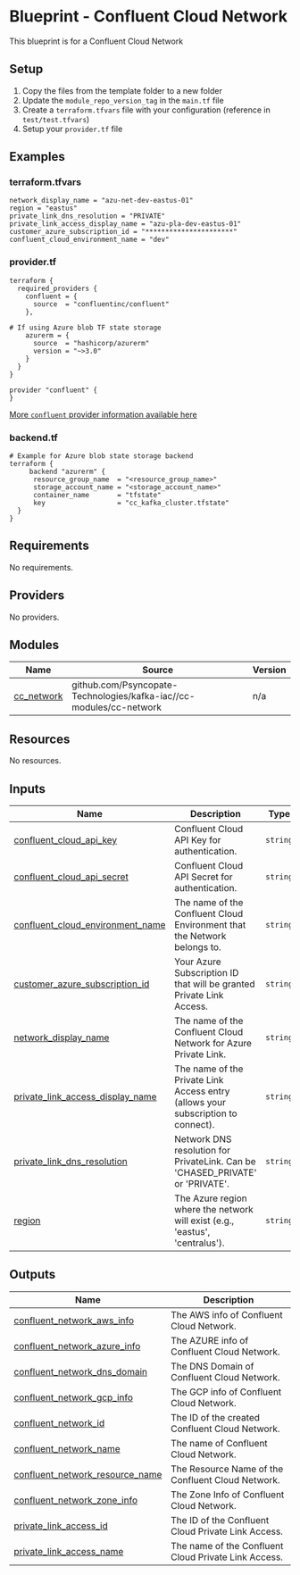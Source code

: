 # Blueprint - Confluent Cloud Network
This blueprint is for a Confluent Cloud Network

## Setup
1. Copy the files from the template folder to a new folder
2. Update the `module_repo_version_tag` in the `main.tf` file
3. Create a `terraform.tfvars` file with your configuration (reference in `test/test.tfvars`)
4. Setup your `provider.tf` file

## Examples

### terraform.tfvars

```hcl
network_display_name = "azu-net-dev-eastus-01"
region = "eastus"
private_link_dns_resolution = "PRIVATE"
private_link_access_display_name = "azu-pla-dev-eastus-01"
customer_azure_subscription_id = "**********************"
confluent_cloud_environment_name = "dev"
```

### provider.tf
```hcl
terraform {
  required_providers {
    confluent = {
      source  = "confluentinc/confluent"
    },

# If using Azure blob TF state storage
    azurerm = {
      source  = "hashicorp/azurerm"
      version = "~>3.0"
    }
  }
}

provider "confluent" {
}

```

[More `confluent` provider information available here](https://registry.terraform.io/providers/confluentinc/confluent/latest/docs)


### backend.tf
```hcl
# Example for Azure blob state storage backend
terraform {
     backend "azurerm" {
      resource_group_name  = "<resource_group_name>"
      storage_account_name = "<storage_account_name>"
      container_name       = "tfstate"
      key                  = "cc_kafka_cluster.tfstate"
  }
}
```

<!-- BEGIN_TF_DOCS -->
## Requirements

No requirements.

## Providers

No providers.

## Modules

| Name                                                                 | Source                                                              | Version |
|----------------------------------------------------------------------|---------------------------------------------------------------------|---------|
| <a name="module_cc_network"></a> [cc\_network](#module\_cc\_network) | github.com/Psyncopate-Technologies/kafka-iac//cc-modules/cc-network | n/a     |

## Resources

No resources.

## Inputs

| Name                                                                                                                                       | Description                                                                      | Type     | Default     | Required |
|--------------------------------------------------------------------------------------------------------------------------------------------|----------------------------------------------------------------------------------|----------|-------------|:--------:|
| <a name="input_confluent_cloud_api_key"></a> [confluent\_cloud\_api\_key](#input\_confluent\_cloud\_api\_key)                              | Confluent Cloud API Key for authentication.                                      | `string` | n/a         |   yes    |
| <a name="input_confluent_cloud_api_secret"></a> [confluent\_cloud\_api\_secret](#input\_confluent\_cloud\_api\_secret)                     | Confluent Cloud API Secret for authentication.                                   | `string` | n/a         |   yes    |
| <a name="input_confluent_cloud_environment_name"></a> [confluent\_cloud\_environment\_name](#input\_confluent\_cloud\_environment\_name)   | The name of the Confluent Cloud Environment that the Network belongs to.         | `string` | n/a         |   yes    |
| <a name="input_customer_azure_subscription_id"></a> [customer\_azure\_subscription\_id](#input\_customer\_azure\_subscription\_id)         | Your Azure Subscription ID that will be granted Private Link Access.             | `string` | n/a         |   yes    |
| <a name="input_network_display_name"></a> [network\_display\_name](#input\_network\_display\_name)                                         | The name of the Confluent Cloud Network for Azure Private Link.                  | `string` | n/a         |   yes    |
| <a name="input_private_link_access_display_name"></a> [private\_link\_access\_display\_name](#input\_private\_link\_access\_display\_name) | The name of the Private Link Access entry (allows your subscription to connect). | `string` | n/a         |   yes    |
| <a name="input_private_link_dns_resolution"></a> [private\_link\_dns\_resolution](#input\_private\_link\_dns\_resolution)                  | Network DNS resolution for PrivateLink. Can be 'CHASED\_PRIVATE' or 'PRIVATE'.   | `string` | `"PRIVATE"` |    no    |
| <a name="input_region"></a> [region](#input\_region)                                                                                       | The Azure region where the network will exist (e.g., 'eastus', 'centralus').     | `string` | n/a         |   yes    |

## Outputs

| Name                                                                                                                                    | Description                                          |
|-----------------------------------------------------------------------------------------------------------------------------------------|------------------------------------------------------|
| <a name="output_confluent_network_aws_info"></a> [confluent\_network\_aws\_info](#output\_confluent\_network\_aws\_info)                | The AWS info of Confluent Cloud Network.             |
| <a name="output_confluent_network_azure_info"></a> [confluent\_network\_azure\_info](#output\_confluent\_network\_azure\_info)          | The AZURE info of Confluent Cloud Network.           |
| <a name="output_confluent_network_dns_domain"></a> [confluent\_network\_dns\_domain](#output\_confluent\_network\_dns\_domain)          | The DNS Domain of Confluent Cloud Network.           |
| <a name="output_confluent_network_gcp_info"></a> [confluent\_network\_gcp\_info](#output\_confluent\_network\_gcp\_info)                | The GCP info of Confluent Cloud Network.             |
| <a name="output_confluent_network_id"></a> [confluent\_network\_id](#output\_confluent\_network\_id)                                    | The ID of the created Confluent Cloud Network.       |
| <a name="output_confluent_network_name"></a> [confluent\_network\_name](#output\_confluent\_network\_name)                              | The name of Confluent Cloud Network.                 |
| <a name="output_confluent_network_resource_name"></a> [confluent\_network\_resource\_name](#output\_confluent\_network\_resource\_name) | The Resource Name of the Confluent Cloud Network.    |
| <a name="output_confluent_network_zone_info"></a> [confluent\_network\_zone\_info](#output\_confluent\_network\_zone\_info)             | The Zone Info of Confluent Cloud Network.            |
| <a name="output_private_link_access_id"></a> [private\_link\_access\_id](#output\_private\_link\_access\_id)                            | The ID of the Confluent Cloud Private Link Access.   |
| <a name="output_private_link_access_name"></a> [private\_link\_access\_name](#output\_private\_link\_access\_name)                      | The name of the Confluent Cloud Private Link Access. |
<!-- END_TF_DOCS -->